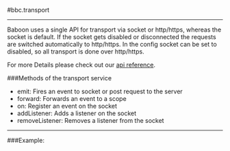 
#bbc.transport

- - -

Baboon uses a single API for transport via socket or http/https, whereas the socket is default. If the socket gets disabled or disconnected the requests are switched automatically to http/https. In the config socket can be set to disabled, so all transport is done over http/https.

For more Details please check out our <a href="/doc#/api/bbc.transport.$bbcTransport" target="_self">api reference</a>.

###Methods of the transport service

 * emit: Fires an event to socket or post request to the server
 * forward: Forwards an event to a scope
 * on: Register an event on the socket
 * addListener: Adds a listener on the socket
 * removeListener: Removes a listener from the socket

- - -

###Example: